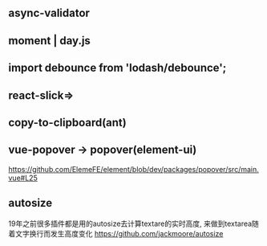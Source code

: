 ## async-validator

## moment | day.js

## import debounce from 'lodash/debounce';

## react-slick=>


## copy-to-clipboard(ant)


## vue-popover -> popover(element-ui)
https://github.com/ElemeFE/element/blob/dev/packages/popover/src/main.vue#L25


## autosize
19年之前很多插件都是用的autosize去计算textare的实时高度, 来做到textarea随着文字换行而发生高度变化
https://github.com/jackmoore/autosize
